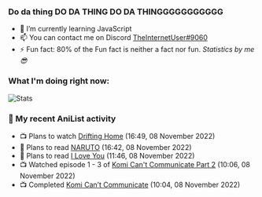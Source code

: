 ### Do da thing DO DA THING DO DA THINGGGGGGGGGGG

<!-- **TheInternetUser0/TheInternetUser0** is a ✨ _special_ ✨ repository because its `README.md` (this file) appears on your GitHub profile. -->


- 🌱 I’m currently learning JavaScript
- 📫 You can contact me on Discord [TheInternetUser#9060](https://discord.com/users/534117072796385300)
- ⚡ Fun fact: 80% of the Fun fact is neither a fact nor fun. _Statistics by me 😎_

### What I'm doing right now:
![Stats](https://discord.c99.nl/widget/theme-3/534117072796385300.png)

### 🌸 My recent AniList activity

<!-- ANILIST_ACTIVITY:start -->

-   📺 Plans to watch [Drifting Home](https://anilist.co/anime/139643) (16:49, 08 November 2022)
-   📖 Plans to read [NARUTO](https://anilist.co/manga/36444) (16:42, 08 November 2022)
-   📖 Plans to read [I Love You](https://anilist.co/manga/112687) (11:46, 08 November 2022)
-   📺 Watched episode 1 - 3 of [Komi Can't Communicate Part 2](https://anilist.co/anime/142984) (10:06, 08 November 2022)
-   📺 Completed [Komi Can’t Communicate](https://anilist.co/anime/133965) (10:04, 08 November 2022)

<!-- ANILIST_ACTIVITY:end -->
